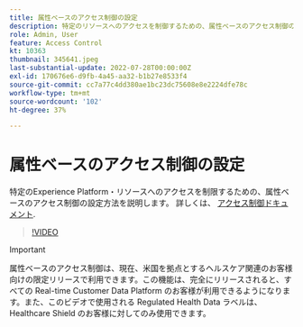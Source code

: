 ```yaml
---
title: 属性ベースのアクセス制御の設定
description: 特定のリソースへのアクセスを制御するための、属性ベースのアクセス制御のExperience Platform方法を説明します。
role: Admin, User
feature: Access Control
kt: 10363
thumbnail: 345641.jpeg
last-substantial-update: 2022-07-28T00:00:00Z
exl-id: 170676e6-d9fb-4a45-aa32-b1b27e8533f4
source-git-commit: cc7a77c4dd380ae1bc23dc75608e8e2224dfe78c
workflow-type: tm+mt
source-wordcount: '102'
ht-degree: 37%

---
```


# 属性ベースのアクセス制御の設定

特定のExperience Platform・リソースへのアクセスを制限するための、属性ベースのアクセス制御の設定方法を説明します。 詳しくは、 [アクセス制御ドキュメント](https://experienceleague.adobe.com/docs/experience-platform/access-control/abac/overview.html?lang=ja).

>[!VIDEO](https://video.tv.adobe.com/v/345641?quality=12&learn=on)

>[!IMPORTANT]
>
> 属性ベースのアクセス制御は、現在、米国を拠点とするヘルスケア関連のお客様向けの限定リリースで利用できます。この機能は、完全にリリースされると、すべての Real-time Customer Data Platform のお客様が利用できるようになります。また、このビデオで使用される Regulated Health Data ラベルは、Healthcare Shield のお客様に対してのみ使用できます。
